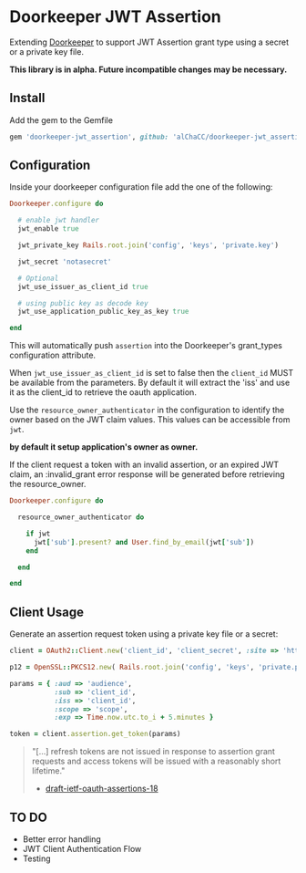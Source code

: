 # Doorkeeper JWT Assertion

Extending [Doorkeeper](https://github.com/doorkeeper-gem/doorkeeper) to support JWT Assertion grant type using a secret or a private key file.

**This library is in alpha. Future incompatible changes may be necessary.**

## Install

Add the gem to the Gemfile

```ruby
gem 'doorkeeper-jwt_assertion', github: 'alChaCC/doorkeeper-jwt_assertion', branch: 'feat/public_key_support'
```

## Configuration

Inside your doorkeeper configuration file add the one of the following:

``` ruby
Doorkeeper.configure do

  # enable jwt handler
  jwt_enable true

  jwt_private_key Rails.root.join('config', 'keys', 'private.key')

  jwt_secret 'notasecret'

  # Optional
  jwt_use_issuer_as_client_id true

  # using public key as decode key
  jwt_use_application_public_key_as_key true

end
```

This will automatically push `assertion` into the Doorkeeper's grant_types configuration attribute.

When `jwt_use_issuer_as_client_id` is set to false then the `client_id` MUST be available from the parameters. By default it will extract the 'iss' and use it as the client_id to retrieve the oauth application.

Use the `resource_owner_authenticator` in the configuration to identify the owner based on the JWT claim values. This values can be accessible from `jwt`.

**by default it setup application's owner as owner.**

If the client request a token with an invalid assertion, or an expired JWT claim, an :invalid_grant error response will be generated before retrieving the resource_owner.

``` ruby
Doorkeeper.configure do

  resource_owner_authenticator do

    if jwt
      jwt['sub'].present? and User.find_by_email(jwt['sub'])
    end

  end

end

```

## Client Usage

Generate an assertion request token using a private key file or a secret:

``` ruby
client = OAuth2::Client.new('client_id', 'client_secret', :site => 'http://my-site.com')

p12 = OpenSSL::PKCS12.new( Rails.root.join('config', 'keys', 'private.p12').open )

params = { :aud => 'audience',
           :sub => 'client_id',
           :iss => 'client_id',
           :scope => 'scope',
           :exp => Time.now.utc.to_i + 5.minutes }

token = client.assertion.get_token(params)
```

>  "[...] refresh tokens are not issued
>  in response to assertion grant requests and access tokens will be
>  issued with a reasonably short lifetime."
> - [draft-ietf-oauth-assertions-18](https://tools.ietf.org/html/draft-ietf-oauth-assertions-18#section-4.1)

## TO DO

* Better error handling
* JWT Client Authentication Flow
* Testing
